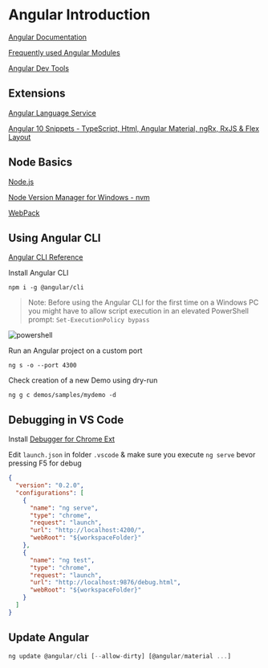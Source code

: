 # Angular Introduction

[Angular Documentation](https://angular.io/docs)

[Frequently used Angular Modules](https://angular.io/guide/frequent-ngmodules)

[Angular Dev Tools](https://chrome.google.com/webstore/detail/angular-devtools/ienfalfjdbdpebioblfackkekamfmbnh)

## Extensions

[Angular Language Service](https://marketplace.visualstudio.com/items?itemName=Angular.ng-template)

[Angular 10 Snippets - TypeScript, Html, Angular Material, ngRx, RxJS & Flex Layout](https://marketplace.visualstudio.com/items?itemName=Mikael.Angular-BeastCode)

## Node Basics

[Node.js](https://nodejs.org)

[Node Version Manager for Windows - nvm](https://github.com/coreybutler/nvm-windows)

[WebPack](https://webpack.js.org/)

## Using Angular CLI

[Angular CLI Reference](https://angular.io/cli)

Install Angular CLI

```
npm i -g @angular/cli
```

>Note: Before using the Angular CLI for the first time on a Windows PC you might have to allow script execution in an elevated PowerShell prompt: `Set-ExecutionPolicy bypass`

![powershell](_images/ps.jpg)

Run an Angular project on a custom port

```
ng s -o --port 4300
```

Check creation of a new Demo using dry-run

```
ng g c demos/samples/mydemo -d
```

## Debugging in VS Code

Install [Debugger for Chrome Ext](https://marketplace.visualstudio.com/items?itemName=msjsdiag.debugger-for-chrome)

Edit `launch.json` in folder `.vscode` & make sure you execute `ng serve` bevor pressing F5 for debug

```json
{
  "version": "0.2.0",
  "configurations": [
    {
      "name": "ng serve",
      "type": "chrome",
      "request": "launch",
      "url": "http://localhost:4200/",
      "webRoot": "${workspaceFolder}"
    },
    {
      "name": "ng test",
      "type": "chrome",
      "request": "launch",
      "url": "http://localhost:9876/debug.html",
      "webRoot": "${workspaceFolder}"
    }
  ]
}
```

## Update Angular

```typescript
ng update @angular/cli [--allow-dirty] [@angular/material ...]
```
